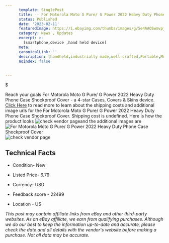 ```yaml
---
      template: SinglePost
      title: -- For Motorola Moto G Pure/ G Power 2022 Heavy Duty Phone Case Shockproof Cover
      status: Published
      date: '2023-02-11'
      featuredImage: https://i.ebayimg.com/thumbs/images/g/5e4AAOSwmvpjoBtl/s-l225.jpg
      category: News , Updates
      excerpt: >-
        [smartphone,device ,hand held device]
      meta:
      canonicalLink: ''
      description: [handheld,industrially made,well crafted,Portable,Mobile,Compact,Convenient,Lightweight,Maneuverable,Man-portable,Miniature,Carriable,Hand-held,Light,Holdable,Transportable,Mobile device,Pocket-sized,On-the-go,Wireless,Cordless,Compact size,Convenient size, smartphone,device ,hand held device]
      noindex: false
      
        
---
```

$

Reach your goals For Motorola Moto G Pure/ G Power 2022 Heavy Duty Phone Case Shockproof Cover - a 4-star Cases, Covers & Skins device. [Click Here](https://www.ebay.com/itm/144865607987?hash=item21baa9c133%3Ag%3A5e4AAOSwmvpjoBtl&mkevt=1&mkcid=1&mkrid=711-53200-19255-0&campid=%253CePNCampaignId%253E&customid=%253CreferenceId%253E&toolid=10049) to read more to learn about the shipping costs and additional image urls for the For Motorola Moto G Pure/ G Power 2022 Heavy Duty Phone Case Shockproof Cover. Shipping cost is undefined. Here is how the product looks ![check vendor page](https://i.ebayimg.com/thumbs/images/g/5e4AAOSwmvpjoBtl/s-l225.jpg)and the additional images are![For Motorola Moto G Pure/ G Power 2022 Heavy Duty Phone Case Shockproof Cover](https://i.ebayimg.com/images/g/5e4AAOSwmvpjoBtl/s-l1600.jpg)![check vendor page](https://origin-galleryplus.ebayimg.com/ws/web/144865607987_2_0_1/225x225.jpg,https://origin-galleryplus.ebayimg.com/ws/web/144865607987_3_0_1/225x225.jpg,https://origin-galleryplus.ebayimg.com/ws/web/144865607987_4_0_1/225x225.jpg,https://origin-galleryplus.ebayimg.com/ws/web/144865607987_5_0_1/225x225.jpg,https://origin-galleryplus.ebayimg.com/ws/web/144865607987_6_0_1/225x225.jpg,https://origin-galleryplus.ebayimg.com/ws/web/144865607987_7_0_1/225x225.jpg,https://origin-galleryplus.ebayimg.com/ws/web/144865607987_8_0_1/225x225.jpg,https://origin-galleryplus.ebayimg.com/ws/web/144865607987_9_0_1/225x225.jpg,https://origin-galleryplus.ebayimg.com/ws/web/144865607987_10_0_1/225x225.jpg,https://origin-galleryplus.ebayimg.com/ws/web/144865607987_11_0_1/225x225.jpg,https://origin-galleryplus.ebayimg.com/ws/web/144865607987_12_0_1/225x225.jpg)



 ## Technical Facts 



     
      

 - Condition- New 


      

 - Listed Price- 6.79 


      

 - Currency- USD 


      

 - Feedback score - 22499 


      

 - Location - US 


      
      

 *_This post may contain affiliate links from eBay and other third-party websites. As an eBay affiliate, we earn from qualifying purchases. Although we do our best to keep the information up-to-date and accurate, please check the date and all details with the vendor's website before making a purchase. Not all data may be accurate._*






